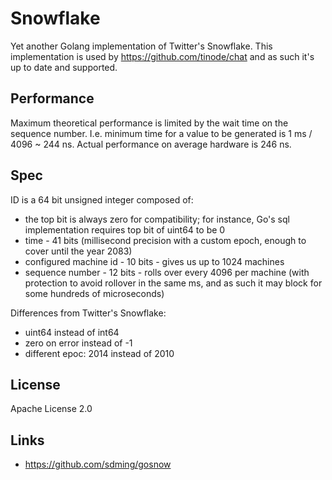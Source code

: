 # Snowflake

Yet another Golang implementation of Twitter's Snowflake. This implementation is used by https://github.com/tinode/chat and as such it's up to date and supported.

## Performance

Maximum theoretical performance is limited by the wait time on the sequence number. I.e. minimum time for a value to be generated is 1 ms / 4096 ~ 244 ns.
Actual performance on average hardware is 246 ns.

## Spec

ID is a 64 bit unsigned integer composed of:
- the top bit is always zero for compatibility; for instance, Go's sql implementation requires top bit of uint64 to be 0
- time - 41 bits (millisecond precision with a custom epoch, enough to cover until the year 2083)
- configured machine id - 10 bits - gives us up to 1024 machines
- sequence number - 12 bits - rolls over every 4096 per machine (with protection to avoid rollover in the same ms, and as such it may block for some hundreds of microseconds)

Differences from Twitter's Snowflake:
- uint64 instead of int64
- zero on error instead of -1
- different epoc: 2014 instead of 2010

## License

Apache License 2.0

## Links

- https://github.com/sdming/gosnow
